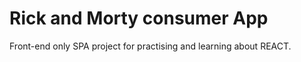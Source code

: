 # Rick and Morty consumer App

 Front-end only SPA project for practising and learning about REACT.
